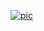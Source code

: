 [![pic](https://github.com/greeger/greeger/blob/master/pictures/volgarian.jpg "
написать мне в телеграм
")](https://t.me/gerg_pozhil)

